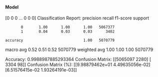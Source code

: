 #### Model
[0 0 0 ... 0 0 0]
Classification Report:
              precision    recall  f1-score   support

           0       1.00      1.00      1.00   5067377
           1       0.04      0.03      0.03      3402

    accuracy                           1.00   5070779
   macro avg       0.52      0.51      0.52   5070779
weighted avg       1.00      1.00      1.00   5070779

Accuracy: 0.9988987885293364
Confusion Matrix:
[[5065097    2280]
 [   3304      98]]
Confusion Matrix (%):
[[9.98879462e+01 4.49635056e-02]
 [6.51576415e-02 1.93264191e-03]]
